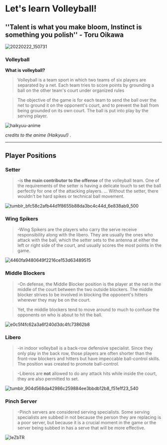 # Let's learn Volleyball!

## ''Talent is what you make bloom, Instinct is something you polish'' - Toru Oikawa
![20220222_150731](https://user-images.githubusercontent.com/99848786/155081114-bdc9bed2-75e6-4370-ba5e-d5c20dae5e50.gif)



### Volleyball

**What is volleyball?**
> Volleyball is a team sport in which two teams of six players are separated by a net. Each team tries to score points by grounding a ball on the other team's court under organized rules

> The objective of the game is for each team to send the ball over the net to ground it on the opponent's court, and to prevent the ball from being grounded on its own court. The ball is put into play by the serving player.



![haikyuu-anime](https://user-images.githubusercontent.com/99848786/155082813-be523f15-c398-4ee4-a74b-3d2699b66414.gif)

*credits to the anime (Haikyuu!)*
.








____________________________
## Player Positions



### Setter

> -is **the main contributor to the offense** of the volleyball team. One of the requirements of the setter is having a delicate touch to 
> set the ball perfectly for one of the attacking players. ... Without the setter, there wouldn't be hard spikes or technical ball movement.


![tumblr_bfc58c2afb44d1f8655b88da3bc4c44d_6e838ab9_500](https://user-images.githubusercontent.com/99848786/155084413-191e5da4-d5b4-4955-b142-9f5532bd263f.gif)







### Wing Spikers

> -Wing Spikers are the players who carry the serve receive responsibility along with the libero. They are usually the ones who attack with the ball,
>  which the setter sets to the antenna at either the left or right side of the court, and usually scores the most points in the game.



![4460fa9480649f2216ce153d63489515](https://user-images.githubusercontent.com/99848786/155084954-38157c10-ba05-4c61-8072-623a91b70d04.gif)






### Middle Blockers

> -On defense, the Middle Blocker position is the player at the net in the middle of the court between the two outside blockers. 
> The middle blocker strives to be involved in blocking the opponent's hitters wherever they may be on the court.

> Yet, the middle blockers tend to move around to much to confuse the opponents on who is about to hit the ball.



![e0c5f4fc62a3a6f240d3dc4fc73862b8](https://user-images.githubusercontent.com/99848786/155086186-2339c52b-bdfe-4c48-91b7-d62f7e0f5e13.gif)






### Libero

> -in indoor volleyball is a back-row defensive specialist. Since they only play in the back row, those players are often shorter 
> than the front-row blockers and hitters but have impeccable ball-control skills. The position was created to promote ball-control.

> -Liberos are **not** allowed to do any attack hits while inside the court, they are also permitted to set.





![tumblr_904d568da42986c259884ee3bbdb12b8_f51e1f23_540](https://user-images.githubusercontent.com/99848786/155087024-f8f36b06-ebcf-4047-9bf2-db42caa78340.gif)







### Pinch Server

> -Pinch servers are considered serving specialists. Some serving specialists are subbed in not because the person they are replacing is a poor server,
>  but because it is a crucial moment in the game or the server being subbed in has a serve that will be more effective.




![IeZbTR](https://user-images.githubusercontent.com/99848786/155087353-1101fbd0-50b1-4bb0-9723-a45ac9ad4820.gif)

















